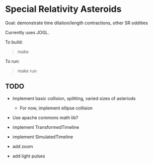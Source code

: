 Special Relativity Asteroids
============================

Goal: demonstrate time dilation/length contractions, other SR oddities

Currently uses JOGL.

To build:
> make

To run:
> make run

TODO
----
- Implement basic collision, splitting, varied sizes of asteriods
  - For now, implement ellipse collision

- Use apache commons math lib?

- implement TransformedTimeline
- implement SimulatedTimeline

- add zoom

- add light pulses

